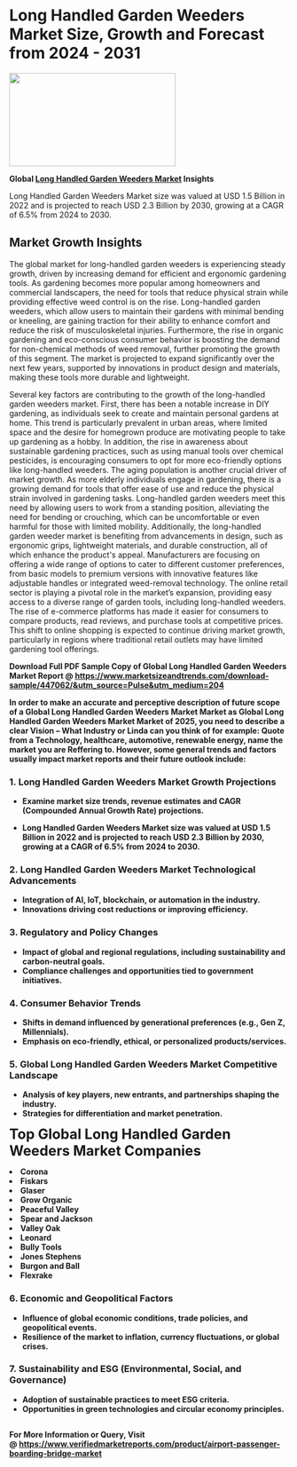 <H1>Long Handled Garden Weeders Market Size, Growth and Forecast from 2024 - 2031</H1><img class="aligncenter size-medium wp-image-584254" src="https://thirdeyenews.in/wp-content/uploads/2024/09/Global-Market-Research-300x168.jpeg" alt="" width="300" height="168" /><p><strong>Global&nbsp;<a href="https://www.marketsizeandtrends.com/download-sample/447062/&amp;utm_source=Pulse&amp;utm_medium=204">Long Handled Garden Weeders Market</a> Insights</strong></p><p>Long Handled Garden Weeders Market size was valued at USD 1.5 Billion in 2022 and is projected to reach USD 2.3 Billion by 2030, growing at a CAGR of 6.5% from 2024 to 2030.</p><p><h2>Market Growth Insights</h2> <p>The global market for long-handled garden weeders is experiencing steady growth, driven by increasing demand for efficient and ergonomic gardening tools. As gardening becomes more popular among homeowners and commercial landscapers, the need for tools that reduce physical strain while providing effective weed control is on the rise. Long-handled garden weeders, which allow users to maintain their gardens with minimal bending or kneeling, are gaining traction for their ability to enhance comfort and reduce the risk of musculoskeletal injuries. Furthermore, the rise in organic gardening and eco-conscious consumer behavior is boosting the demand for non-chemical methods of weed removal, further promoting the growth of this segment. The market is projected to expand significantly over the next few years, supported by innovations in product design and materials, making these tools more durable and lightweight.</p> <p><strong></strong></p> <p>Several key factors are contributing to the growth of the long-handled garden weeders market. First, there has been a notable increase in DIY gardening, as individuals seek to create and maintain personal gardens at home. This trend is particularly prevalent in urban areas, where limited space and the desire for homegrown produce are motivating people to take up gardening as a hobby. In addition, the rise in awareness about sustainable gardening practices, such as using manual tools over chemical pesticides, is encouraging consumers to opt for more eco-friendly options like long-handled weeders. The aging population is another crucial driver of market growth. As more elderly individuals engage in gardening, there is a growing demand for tools that offer ease of use and reduce the physical strain involved in gardening tasks. Long-handled garden weeders meet this need by allowing users to work from a standing position, alleviating the need for bending or crouching, which can be uncomfortable or even harmful for those with limited mobility. Additionally, the long-handled garden weeder market is benefiting from advancements in design, such as ergonomic grips, lightweight materials, and durable construction, all of which enhance the product's appeal. Manufacturers are focusing on offering a wide range of options to cater to different customer preferences, from basic models to premium versions with innovative features like adjustable handles or integrated weed-removal technology. The online retail sector is playing a pivotal role in the market’s expansion, providing easy access to a diverse range of garden tools, including long-handled weeders. The rise of e-commerce platforms has made it easier for consumers to compare products, read reviews, and purchase tools at competitive prices. This shift to online shopping is expected to continue driving market growth, particularly in regions where traditional retail outlets may have limited gardening tool offerings.</p> <p><strong></p><p><span class=""><strong>Download Full PDF Sample Copy of Global Long Handled Garden Weeders Market Report</strong> @ <a href="https://www.marketsizeandtrends.com/download-sample/447062/&amp;utm_source=Pulse&amp;utm_medium=204" target="_blank">https://www.marketsizeandtrends.com/download-sample/447062/&amp;utm_source=Pulse&amp;utm_medium=204</a></span></p><p>In order to make an accurate and perceptive description of future scope of a Global&nbsp;Long Handled Garden Weeders Market Market as Global&nbsp;Long Handled Garden Weeders Market Market of 2025, you need to describe a clear Vision &ndash; What Industry or Linda can you think of for example: Quote from a Technology, healthcare, automotive, renewable energy, name the market you are Reffering to. However, some general trends and factors usually impact market reports and their future outlook include:</p><h3>1.&nbsp;<strong>Long Handled Garden Weeders Market Growth Projections</strong></h3><ul><li>Examine market size trends, revenue estimates and CAGR (Compounded Annual Growth Rate) projections.</li><li><p>Long Handled Garden Weeders Market size was valued at USD 1.5 Billion in 2022 and is projected to reach USD 2.3 Billion by 2030, growing at a CAGR of 6.5% from 2024 to 2030.</p></li></ul><h3>2.&nbsp;<strong>Long Handled Garden Weeders Market Technological Advancements</strong></h3><ul><li>Integration of AI, IoT, blockchain, or automation in the industry.</li><li>Innovations driving cost reductions or improving efficiency.</li></ul><h3>3.&nbsp;<strong>Regulatory and Policy Changes</strong></h3><ul><li>Impact of global and regional regulations, including sustainability and carbon-neutral goals.</li><li>Compliance challenges and opportunities tied to government initiatives.</li></ul><h3>4.&nbsp;<strong>Consumer Behavior Trends</strong></h3><ul><li>Shifts in demand influenced by generational preferences (e.g., Gen Z, Millennials).</li><li>Emphasis on eco-friendly, ethical, or personalized products/services.</li></ul><h3>5.&nbsp;<strong>Global Long Handled Garden Weeders Market Competitive Landscape</strong></h3><ul><li>Analysis of key players, new entrants, and partnerships shaping the industry.</li><li>Strategies for differentiation and market penetration.</li></ul><p data-pm-slice="1 1 []"><span style="color: inherit; font-family: inherit; font-size: 25px;">Top Global Long Handled Garden Weeders Market Companies</span></p><div class="" data-test-id=""><p><li>Corona</li><li> Fiskars</li><li> Glaser</li><li> Grow Organic</li><li> Peaceful Valley</li><li> Spear and Jackson</li><li> Valley Oak</li><li> Leonard</li><li> Bully Tools</li><li> Jones Stephens</li><li> Burgon and Ball</li><li> Flexrake</li></p></div><h3>6.&nbsp;<strong>Economic and Geopolitical Factors</strong></h3><ul><li>Influence of global economic conditions, trade policies, and geopolitical events.</li><li>Resilience of the market to inflation, currency fluctuations, or global crises.</li></ul><h3>7.&nbsp;<strong>Sustainability and ESG (Environmental, Social, and Governance)</strong></h3><ul><li>Adoption of sustainable practices to meet ESG criteria.</li><li>Opportunities in green technologies and circular economy principles.</li></ul><h2><strong style="font-size: 14px;">For More Information or Query, Visit @&nbsp;</strong><a style="background-color: #ffffff; font-size: 14px;" href="https://www.marketsizeandtrends.com/report/long-handled-garden-weeders-market/" target="_blank">https://www.verifiedmarketreports.com/product/airport-passenger-boarding-bridge-market</a></h2>
